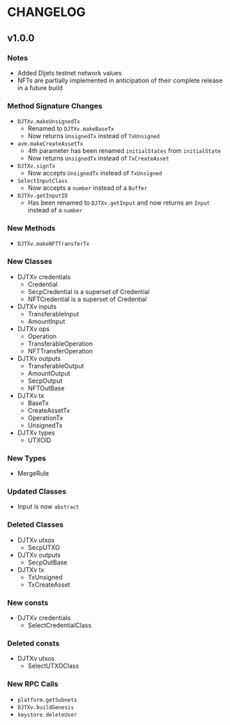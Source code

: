 # CHANGELOG

## v1.0.0

### Notes

* Added Dijets testnet network values
* NFTs are partially implemented in anticipation of their complete release in a future build

### Method Signature Changes

* `DJTXv.makeUnsignedTx`
  * Renamed to `DJTXv.makeBaseTx`
  * Now returns `UnsignedTx` instead of `TxUnsigned`
* `avm.makeCreateAssetTx`
  * 4th parameter has been renamed `initialStates` from `initialState`
  * Now returns `UnsignedTx` instead of `TxCreateAsset`
* `DJTXv.signTx` 
  * Now accepts `UnsignedTx` instead of `TxUnsigned`
* `SelectInputClass`
  * Now accepts a `number` instead of a `Buffer`
* `DJTXv.getInputID`
  * Has been renamed to `DJTXv.getInput` and now returns an `Input` instead of a `number`

### New Methods

* `DJTXv.makeNFTTransferTx`

### New Classes

* DJTXv credentials
  * Credential
  * SecpCredential is a superset of Credential
  * NFTCredential is a superset of Credential
* DJTXv inputs
  * TransferableInput
  * AmountInput
* DJTXv ops
  * Operation
  * TransferableOperation
  * NFTTransferOperation
* DJTXv outputs
  * TransferableOutput
  * AmountOutput
  * SecpOutput
  * NFTOutBase
* DJTXv tx
  * BaseTx
  * CreateAssetTx
  * OperationTx
  * UnsignedTx
* DJTXv types
  * UTXOID

### New Types

* MergeRule

### Updated Classes

* Input is now `abstract`

### Deleted Classes

* DJTXv utxos
  * SecpUTXO
* DJTXv outputs
  * SecpOutBase
* DJTXv tx
  * TxUnsigned
  * TxCreateAsset

### New consts

* DJTXv credentials
  * SelectCredentialClass

### Deleted consts

* DJTXv utxos
  * SelectUTXOClass

### New RPC Calls

* `platform.getSubnets`
* `DJTXv.buildGenesis`
* `keystore.deleteUser`
